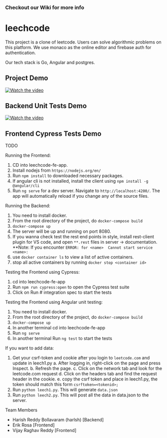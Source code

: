 
### Checkout our Wiki for more info

# leechcode
This project is a clone of leetcode. Users can solve algorithmic problems on this platform. We use monaco as the online editor and firebase auth for authentication.

Our tech stack is 
Go, Angular and postgres.

## Project Demo
[![Watch the video](https://img.youtube.com/vi/P6Sbge1xVU8/default.jpg)](https://youtu.be/P6Sbge1xVU8)

## Backend Unit Tests Demo
[![Watch the video](https://img.youtube.com/vi/KpalPzLB-pk/default.jpg)](https://youtu.be/KpalPzLB-pk)

## Frontend Cypress Tests Demo
TODO


Running the Frontend:
1. CD into leechcode-fe-app.
2. Install nodejs from `https://nodejs.org/en/`
3. Run `npm install` to downloaded necessary packages.
4. If angular cli is not installed, install the client using `npm install -g @angular/cli`
4. Run `ng serve` for a dev server. Navigate to `http://localhost:4200/`. The app will automatically reload if you change any of the source files.

Running the Backend:
1. You need to install docker.
2. From the root directory of the project, do `docker-compose build`
3. `docker-compose up`
4. The server will be up and running on port 8080. 
5. If you wanna check test the rest end points in style, install rest-client plugin for VS code, and open `**.rest` files in server -> documentation.
**Note: If you encounter `ERROR: for <name>  Cannot start service <name>:`
1. use `docker container ls` to view a list of active containers.
2. stop all active containers by running `docker stop <container id>`

Testing the Frontend using Cypress:
1. cd into leechcode-fe-app
2. Run `npm run cypress:open` to open the Cypress test suite
3. Click on Run # integration spec to start the tests

Testing the Frontend using Angular unit testing: 
1. You need to install docker.
2. From the root directory of the project, do `docker-compose build`
3. `docker-compose up`
4. In another terminal cd into leechcode-fe-app
5. Run `ng serve`
6. In another terminal Run `ng test` to start the tests

If you want to add data:
  1. Get your csrf-token and cookie after you login to `leetcode.com` and update in leech1.py
    a. After logging in, right-click on the page and press Inspect.
    b. Refresh the page.
    c. Click on the network tab and look for the leetcode.com request 
    d. Click on the headers tab and find the request header in the cookie.
    e. copy the csrf token and place in leech1.py, the token should match this form `csrftoken=<tokenid>;`
  2. Run `python leech1.py`. This will generate `data.json`
  3. Run `python leech2.py`. This will post all the data in data.json to the server.

Team Members
 - Harish Reddy Bollavaram (harlsh) [Backend]
 - Erik Rosa [Frontend]
 - Vijay Raghav Reddy [Frontend]
